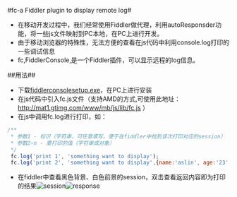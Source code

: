 #fc-a Fiddler plugin to display remote log#

* 在移动开发过程中，我们经常使用Fiddler做代理，利用autoResponsder功能，将一些js文件映射到PC本地，在PC上进行开发。
* 由于移动浏览器的特殊性，无法方便的查看在js代码中利用console.log打印的一些调试信息
* fc,FiddlerConsole,是一个Fiddler插件，可以显示远程的log信息。

##用法##
* 下载[fiddlerconsolesetup.exe](https://github.com/aslinwang/fc/blob/master/fiddlerconsolesetup.exe)，在PC上进行安装
* 在js代码中引入fc.js文件（支持AMD的方式,可使用此地址：http://mat1.gtimg.com/www/mb/js/lib/fc.js ）
* 在js中调用fc.log进行打印，如：
	
```javascript
/**
 * 参数1 - 标识（字符串，可任意填写，便于在fiddler中找到该次打印对应的session） 
 * 参数2~n - 要打印的值（字符串或对象）
 */
 fc.log('print 1', 'something want to display');
 fc.log('print 2', 'something want to display',{name:'aslin', age:'23', job:'code farmer'});
```
 * 在fiddler中查看黑色背景、白色前景的session，双击查看返回内容即为打印的结果![session](http://t2.qpic.cn/mblogpic/cf0ed62451b7fb150ede/2000)![response](http://t2.qpic.cn/mblogpic/6c5ac420425012d741d4/2000)
